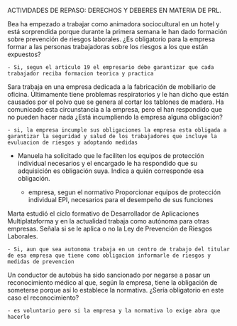 ACTIVIDADES DE REPASO: DERECHOS Y DEBERES EN MATERIA DE PRL.



Bea ha empezado a trabajar como animadora sociocultural en un hotel y está sorprendida porque durante la primera semana le han dado formación sobre prevención de riesgos laborales. ¿Es obligatorio para la empresa formar a las personas trabajadoras sobre los riesgos a los que están expuestos?


    - Si, segun el articulo 19 el empresario debe garantizar que cada trabajador reciba formacion teorica y practica 


Sara trabaja en una empresa dedicada a la fabricación de mobiliario de oficina. Últimamente tiene problemas respiratorios y le han dicho que están causados por el polvo que se genera al cortar los tablones de madera. Ha comunicado esta circunstancia a la empresa, pero el han respondido que no pueden hacer nada ¿Está incumpliendo la empresa alguna obligación?

    - si, la empresa incumple sus obligaciones la empresa esta obligada a garantizar la seguridad y salud de los trabajadores que incluye la evuluacion de riesgos y adoptando medidas


+ Manuela ha solicitado que le faciliten los equipos de protección individual necesarios y el encargado le ha respondido que su adquisición es obligación suya. Indica a quién corresponde esa obligación.

    - empresa, segun el normativo Proporcionar equipos de protección individual EPI, necesarios para el desempeño de sus funciones 



Marta estudió el ciclo formativo de Desarrollador de Aplicaciones Multiplataforma y en la actualidad trabaja como autónoma para otras empresas. Señala si se le aplica o no la Ley de Prevención de Riesgos Laborales.

    - Si, aun que sea autonoma trabaja en un centro de trabajo del titular de esa empresa que tiene como obligacion informarle de riesgos y medidas de prevencion 


Un conductor de autobús ha sido sancionado por negarse a pasar un reconocimiento médico al que, según la empresa, tiene la obligación de someterse porque así lo establece la normativa. ¿Sería obligatorio en este caso el reconocimiento?


    - es voluntario pero si la empresa y la normativa lo exige abra que hacerlo 